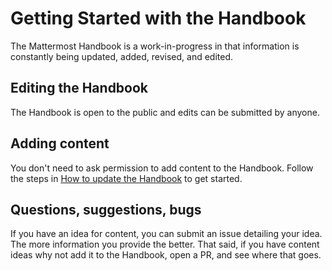 # Getting Started with the Handbook

The Mattermost Handbook is a work-in-progress in that information is constantly being updated, added, revised, and edited.

## Editing the Handbook

The Handbook is open to the public and edits can be submitted by anyone.

## Adding content

You don't need to ask permission to add content to the Handbook. Follow the steps in [How to update the Handbook](https://handbook.mattermost.com/company/how-to-guides-for-staff/how-to-update-handbook) to get started.

## Questions, suggestions, bugs

If you have an idea for content, you can submit an issue detailing your idea. The more information you provide the better. That said, if you have content ideas why not add it to the Handbook, open a PR, and see where that goes.
